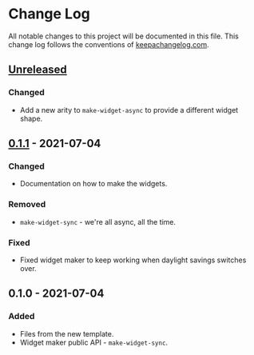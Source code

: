 # Change Log
All notable changes to this project will be documented in this file. This change log follows the conventions of [keepachangelog.com](http://keepachangelog.com/).

## [Unreleased]
### Changed
- Add a new arity to `make-widget-async` to provide a different widget shape.

## [0.1.1] - 2021-07-04
### Changed
- Documentation on how to make the widgets.

### Removed
- `make-widget-sync` - we're all async, all the time.

### Fixed
- Fixed widget maker to keep working when daylight savings switches over.

## 0.1.0 - 2021-07-04
### Added
- Files from the new template.
- Widget maker public API - `make-widget-sync`.

[Unreleased]: https://sourcehost.site/your-name/parentheses_validation/compare/0.1.1...HEAD
[0.1.1]: https://sourcehost.site/your-name/parentheses_validation/compare/0.1.0...0.1.1
